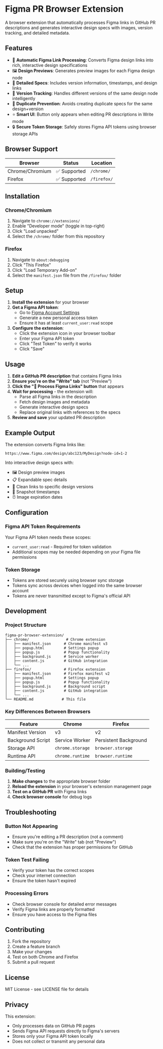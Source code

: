 # Figma PR Browser Extension

A browser extension that automatically processes Figma links in GitHub PR descriptions and generates interactive design specs with images, version tracking, and detailed metadata.

## Features

- 🎨 **Automatic Figma Link Processing**: Converts Figma design links into rich, interactive design specifications
- 🖼️ **Design Previews**: Generates preview images for each Figma design node
- 📝 **Detailed Specs**: Includes version information, timestamps, and design links
- 🔄 **Version Tracking**: Handles different versions of the same design node intelligently
- 🚫 **Duplicate Prevention**: Avoids creating duplicate specs for the same design+version
- ⭐ **Smart UI**: Button only appears when editing PR descriptions in Write mode
- 🔒 **Secure Token Storage**: Safely stores Figma API tokens using browser storage APIs

## Browser Support

| Browser | Status | Location |
|---------|--------|----------|
| Chrome/Chromium | ✅ Supported | `/chrome/` |
| Firefox | ✅ Supported | `/firefox/` |

## Installation

### Chrome/Chromium

1. Navigate to `chrome://extensions/`
2. Enable "Developer mode" (toggle in top-right)
3. Click "Load unpacked"
4. Select the `/chrome/` folder from this repository

### Firefox

1. Navigate to `about:debugging`
2. Click "This Firefox"
3. Click "Load Temporary Add-on"
4. Select the `manifest.json` file from the `/firefox/` folder

## Setup

1. **Install the extension** for your browser
2. **Get a Figma API token**:
   - Go to [Figma Account Settings](https://www.figma.com/developers/api#access-tokens)
   - Generate a new personal access token
   - Ensure it has at least `current_user:read` scope
3. **Configure the extension**:
   - Click the extension icon in your browser toolbar
   - Enter your Figma API token
   - Click "Test Token" to verify it works
   - Click "Save"

## Usage

1. **Edit a GitHub PR description** that contains Figma links
2. **Ensure you're on the "Write" tab** (not "Preview")
3. **Click the "🎨 Process Figma Links" button** that appears
4. **Wait for processing** - the extension will:
   - Parse all Figma links in the description
   - Fetch design images and metadata
   - Generate interactive design specs
   - Replace original links with references to the specs
5. **Review and save** your updated PR description

## Example Output

The extension converts Figma links like:
```
https://www.figma.com/design/abc123/MyDesign?node-id=1-2
```

Into interactive design specs with:
- 🖼️ Design preview images
- 📋 Expandable spec details
- 🔗 Clean links to specific design versions
- 📅 Snapshot timestamps
- ⏰ Image expiration dates

## Configuration

### Figma API Token Requirements

Your Figma API token needs these scopes:
- `current_user:read` - Required for token validation
- Additional scopes may be needed depending on your Figma file permissions

### Token Storage

- Tokens are stored securely using browser sync storage
- Tokens sync across devices when logged into the same browser account
- Tokens are never transmitted except to Figma's official API

## Development

### Project Structure

```
figma-pr-browser-extension/
├── chrome/                 # Chrome extension
│   ├── manifest.json      # Chrome manifest v3
│   ├── popup.html         # Settings popup
│   ├── popup.js           # Popup functionality
│   ├── background.js      # Service worker
│   ├── content.js         # GitHub integration
│   └── ...
├── firefox/               # Firefox extension
│   ├── manifest.json      # Firefox manifest v2
│   ├── popup.html         # Settings popup  
│   ├── popup.js           # Popup functionality
│   ├── background.js      # Background script
│   ├── content.js         # GitHub integration
│   └── ...
└── README.md             # This file
```

### Key Differences Between Browsers

| Feature | Chrome | Firefox |
|---------|--------|---------|
| Manifest Version | v3 | v2 |
| Background Script | Service Worker | Persistent Background |
| Storage API | `chrome.storage` | `browser.storage` |
| Runtime API | `chrome.runtime` | `browser.runtime` |

### Building/Testing

1. **Make changes** to the appropriate browser folder
2. **Reload the extension** in your browser's extension management page
3. **Test on a GitHub PR** with Figma links
4. **Check browser console** for debug logs

## Troubleshooting

### Button Not Appearing
- Ensure you're editing a PR description (not a comment)
- Make sure you're on the "Write" tab (not "Preview")
- Check that the extension has proper permissions for GitHub

### Token Test Failing
- Verify your token has the correct scopes
- Check your internet connection
- Ensure the token hasn't expired

### Processing Errors
- Check browser console for detailed error messages
- Verify Figma links are properly formatted
- Ensure you have access to the Figma files

## Contributing

1. Fork the repository
2. Create a feature branch
3. Make your changes
4. Test on both Chrome and Firefox
5. Submit a pull request

## License

MIT License - see LICENSE file for details

## Privacy

This extension:
- Only processes data on GitHub PR pages
- Sends Figma API requests directly to Figma's servers
- Stores only your Figma API token locally
- Does not collect or transmit any personal data